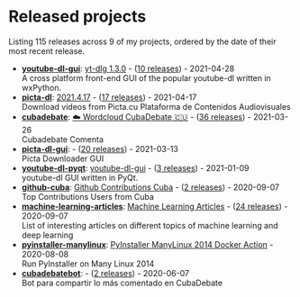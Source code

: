 # Released projects

Listing <!-- releases_count starts -->115<!-- releases_count ends --> releases across <!-- project_count starts -->9<!-- project_count ends --> of my projects, ordered by the date of their most recent release.

<!-- recent_releases starts -->
* **[youtube-dl-gui](https://github.com/oleksis/youtube-dl-gui)**: [yt-dlg 1.3.0](https://github.com/oleksis/youtube-dl-gui/releases/tag/v1.3.0) - ([10 releases](https://github.com/oleksis/youtube-dl-gui/releases)) - 2021-04-28
<br>A cross platform front-end GUI of the popular youtube-dl written in wxPython.
* **[picta-dl](https://github.com/oleksis/picta-dl)**: [2021.4.17](https://github.com/oleksis/picta-dl/releases/tag/v2021.4.17) - ([17 releases](https://github.com/oleksis/picta-dl/releases)) - 2021-04-17
<br>Download videos from Picta.cu Plataforma de Contenidos Audiovisuales
* **[cubadebate](https://github.com/oleksis/cubadebate)**: [☁️ Wordcloud CubaDebate 🇨🇺](https://github.com/oleksis/cubadebate/releases/tag/v1.3.3) - ([36 releases](https://github.com/oleksis/cubadebate/releases)) - 2021-03-26
<br>Cubadebate Comenta
* **[picta-dl-gui](https://github.com/oleksis/picta-dl-gui)**: [](https://github.com/oleksis/picta-dl-gui/releases/tag/v0.12.27) - ([20 releases](https://github.com/oleksis/picta-dl-gui/releases)) - 2021-03-13
<br>Picta Downloader GUI
* **[youtube-dl-pyqt](https://github.com/oleksis/youtube-dl-pyqt)**: [youtube-dl-gui](https://github.com/oleksis/youtube-dl-pyqt/releases/tag/v0.4.2) - ([3 releases](https://github.com/oleksis/youtube-dl-pyqt/releases)) - 2021-01-09
<br>youtube-dl GUI written in PyQt.
* **[github-cuba](https://github.com/oleksis/github-cuba)**: [Github Contributions Cuba](https://github.com/oleksis/github-cuba/releases/tag/v0.2) - ([2 releases](https://github.com/oleksis/github-cuba/releases)) - 2020-09-07
<br>Top Contributions Users from Cuba
* **[machine-learning-articles](https://github.com/oleksis/machine-learning-articles)**: [Machine Learning Articles](https://github.com/oleksis/machine-learning-articles/releases/tag/v1.0) - ([24 releases](https://github.com/oleksis/machine-learning-articles/releases)) - 2020-09-07
<br>List of interesting articles on different topics of machine learning and deep learning
* **[pyinstaller-manylinux](https://github.com/oleksis/pyinstaller-manylinux)**: [PyInstaller ManyLinux 2014 Docker Action](https://github.com/oleksis/pyinstaller-manylinux/releases/tag/v1) - 2020-08-08
<br>Run PyInstaller on Many Linux 2014
* **[cubadebatebot](https://github.com/oleksis/cubadebatebot)**: [](https://github.com/oleksis/cubadebatebot/releases/tag/v0.1.1) - ([2 releases](https://github.com/oleksis/cubadebatebot/releases)) - 2020-06-07
<br>Bot para compartir lo más comentado en CubaDebate
<!-- recent_releases ends -->
